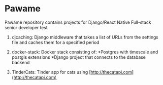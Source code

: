 # Pawame
Pawame repository contains projects for Django/React Native Full-stack senior developer test

1. djcaching: Django middleware that takes a list of URLs from the settings file and caches them for a specified period

2. docker-stack: Docker stack consisting of:
	*Postgres with timescale and postgis extensions
	*Django project that connects to the database backend

3. TinderCats: Tinder app for cats using [http://thecatapi.com](http://thecatapi.com)